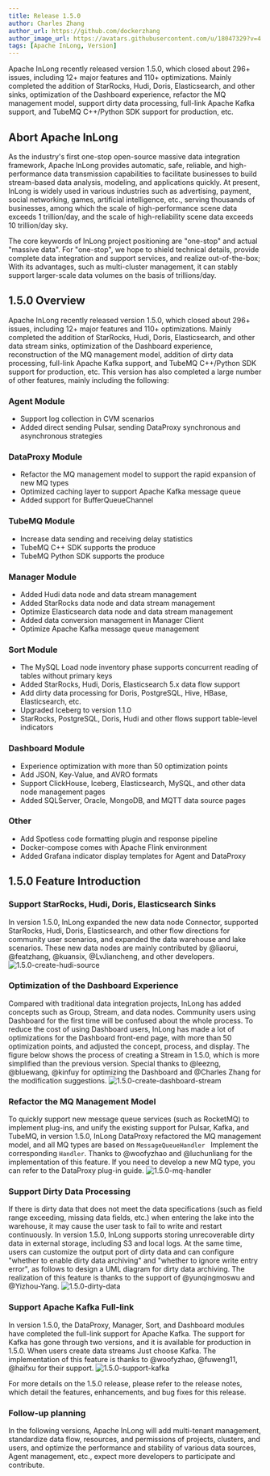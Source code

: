 ```yaml
---
title: Release 1.5.0
author: Charles Zhang
author_url: https://github.com/dockerzhang
author_image_url: https://avatars.githubusercontent.com/u/18047329?v=4
tags: [Apache InLong, Version]
---
```


Apache InLong recently released version 1.5.0, which closed about 296+ issues, including 12+ major features and 110+ optimizations. Mainly completed the addition of StarRocks, Hudi, Doris, Elasticsearch, and other sinks, optimization of the Dashboard experience, refactor the MQ management model, support dirty data processing, full-link Apache Kafka support, and TubeMQ C++/Python SDK support for production, etc.
<!--truncate-->

## Abort Apache InLong
As the industry's first one-stop open-source massive data integration framework, Apache InLong provides automatic, safe, reliable, and high-performance data transmission capabilities to facilitate businesses to build stream-based data analysis, modeling, and applications quickly. At present, InLong is widely used in various industries such as advertising, payment, social networking, games, artificial intelligence, etc., serving thousands of businesses, among which the scale of high-performance scene data exceeds 1 trillion/day, and the scale of high-reliability scene data exceeds 10 trillion/day sky.

The core keywords of InLong project positioning are "one-stop" and actual "massive data". For "one-stop", we hope to shield technical details, provide complete data integration and support services, and realize out-of-the-box; With its advantages, such as multi-cluster management, it can stably support larger-scale data volumes on the basis of trillions/day.

## 1.5.0 Overview
Apache InLong recently released version 1.5.0, which closed about 296+ issues, including 12+ major features and 110+ optimizations. Mainly completed the addition of StarRocks, Hudi, Doris, Elasticsearch, and other data stream sinks, optimization of the Dashboard experience, reconstruction of the MQ management model, addition of dirty data processing, full-link Apache Kafka support, and TubeMQ C++/Python SDK support for production, etc. This version has also completed a large number of other features, mainly including the following:

### Agent Module
- Support log collection in CVM scenarios
- Added direct sending Pulsar, sending DataProxy synchronous and asynchronous strategies

### DataProxy Module
- Refactor the MQ management model to support the rapid expansion of new MQ types
- Optimized caching layer to support Apache Kafka message queue
- Added support for BufferQueueChannel

### TubeMQ Module
- Increase data sending and receiving delay statistics
- TubeMQ C++ SDK supports the produce
- TubeMQ Python SDK supports the produce

### Manager Module
- Added Hudi data node and data stream management
- Added StarRocks data node and data stream management
- Optimize Elasticsearch data node and data stream management
- Added data conversion management in Manager Client
- Optimize Apache Kafka message queue management

### Sort Module
- The MySQL Load node inventory phase supports concurrent reading of tables without primary keys
- Added StarRocks, Hudi, Doris, Elasticsearch 5.x data flow support
- Add dirty data processing for Doris, PostgreSQL, Hive, HBase, Elasticsearch, etc.
- Upgraded Iceberg to version 1.1.0
- StarRocks, PostgreSQL, Doris, Hudi and other flows support table-level indicators

### Dashboard Module
- Experience optimization with more than 50 optimization points
- Add JSON, Key-Value, and AVRO formats
- Support ClickHouse, Iceberg, Elasticsearch, MySQL, and other data node management pages
- Added SQLServer, Oracle, MongoDB, and MQTT data source pages

### Other
- Add Spotless code formatting plugin and response pipeline
- Docker-compose comes with Apache Flink environment
- Added Grafana indicator display templates for Agent and DataProxy

## 1.5.0 Feature Introduction
### Support StarRocks, Hudi, Doris, Elasticsearch Sinks
In version 1.5.0, InLong expanded the new data node Connector, supported StarRocks, Hudi, Doris, Elasticsearch, and other flow directions for community user scenarios, and expanded the data warehouse and lake scenarios. These new data nodes are mainly contributed by @liaorui, @featzhang, @kuansix, @LvJiancheng, and other developers.
![1.5.0-create-hudi-source](./img/1.5.0-create-hudi-source.png)

### Optimization of the Dashboard Experience
Compared with traditional data integration projects, InLong has added concepts such as Group, Stream, and data nodes. Community users using Dashboard for the first time will be confused about the whole process. To reduce the cost of using Dashboard users, InLong has made a lot of optimizations for the Dashboard front-end page, with more than 50 optimization points, and adjusted the concept, process, and display. The figure below shows the process of creating a Stream in 1.5.0, which is more simplified than the previous version. Special thanks to @leezng, @bluewang, @kinfuy for optimizing the Dashboard and @Charles Zhang for the modification suggestions.
![1.5.0-create-dashboard-stream](./img/1.5.0-create-dashboard-stream.png)

### Refactor the MQ Management Model
To quickly support new message queue services (such as RocketMQ) to implement plug-ins, and unify the existing support for Pulsar, Kafka, and TubeMQ, in version 1.5.0, InLong DataProxy refactored the MQ management model, and all MQ types are based on `MessageQueueHandler ` Implement the corresponding `Handler`. Thanks to @woofyzhao and @luchunliang for the implementation of this feature. If you need to develop a new MQ type, you can refer to the DataProxy plug-in guide.
![1.5.0-mq-handler](./img/1.5.0-mq-handler.png)

### Support Dirty Data Processing
If there is dirty data that does not meet the data specifications (such as field range exceeding, missing data fields, etc.) when entering the lake into the warehouse, it may cause the user task to fail to write and restart continuously. In version 1.5.0, InLong supports storing unrecoverable dirty data in external storage, including S3 and local logs. At the same time, users can customize the output port of dirty data and can configure "whether to enable dirty data archiving" and "whether to ignore write entry error", as follows to design a UML diagram for dirty data archiving. The realization of this feature is thanks to the support of @yunqingmoswu and @Yizhou-Yang.
![1.5.0-dirty-data](./img/1.5.0-dirty-data.png)

### Support Apache Kafka Full-link
In version 1.5.0, the DataProxy, Manager, Sort, and Dashboard modules have completed the full-link support for Apache Kafka. The support for Kafka has gone through two versions, and it is available for production in 1.5.0. When users create data streams Just choose Kafka. The implementation of this feature is thanks to @woofyzhao, @fuweng11, @haifxu for their support.
![1.5.0-support-kafka](./img/1.5.0-support-kafka.png)

For more details on the 1.5.0 release, please refer to the release notes, which detail the features, enhancements, and bug fixes for this release.

### Follow-up planning
In the following versions, Apache InLong will add multi-tenant management, standardize data flow, resources, and permissions of projects, clusters, and users, and optimize the performance and stability of various data sources, Agent management, etc., expect more developers to participate and contribute.